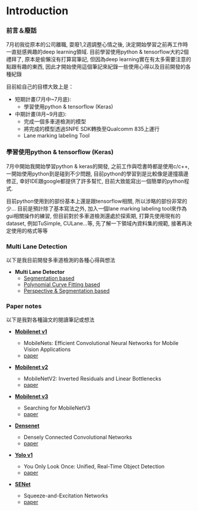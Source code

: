 Introduction
=================

### 前言＆廢話
7月初我從原本的公司離職, 耍廢1,2週調整心情之後, 決定開始學習之前再工作時一直挺感興趣的deep learning領域.
目前學習使用python & tensorflow大約2個禮拜了, 原本是偷懶沒有打算寫筆記, 但因為deep learning實在有太多需要注意的點跟有趣的東西, 因此才開始使用這個筆記來紀錄一些使用心得以及目前開發的各種紀錄

目前給自己的目標大致上是：

- 短期計畫(7月中~7月底):
  - 學習使用python & tensorflow (Keras)
- 中期計畫(8月~9月底):
  - 完成一個多車道檢測的模型
  - 將完成的模型透過SNPE SDK轉換至Qualcomm 835上運行
  - Lane marking labeling Tool 


### 學習使用python & tensorflow (Keras)
7月中開始我開始學習python & keras的開發, 之前工作與唸書時都是使用c/c++, 一開始使用python到是碰到不少問題, 目前python的學習到是比較像是邊撞牆邊修正, 幸好IDE跟google都提供了許多幫忙, 目前大致能寫出一個簡單的python程式.

目前python使用到的部份基本上還是跟tensorflow相關, 所以涉略的部份非常的少... 目前是預計除了基本寫法之外, 加入一個lane marking labeling tool來作為gui相關操作的練習, 但目前對於多車道檢測還處於探索期, 打算先使用現有的dataset, 例如TuSimple, CULane...等, 先了解一下領域內資料集的規範, 接著再決定使用的格式等等

### Multi Lane Detection
以下是我目前開發多車道檢測的各種心得與想法
- <b>Multi Lane Detector</b> 
  - [Segmentation based](./MultiLane_notes/segmentation_based.md) 
  - [Polynomial Curve Fitting based](./MultiLane_notes/segmentation_based.md)
  - [Perspective & Segmentation based](./MultiLane_notes/segmentation_based.md)


### Paper notes
以下是我對各種論文的閱讀筆記或想法
- <b>[Mobilenet v1](./paper_notes/mobilenet_v1.md)</b> 
  - MobileNets: Efficient Convolutional Neural Networks for Mobile Vision Applications
  - [paper](https://arxiv.org/abs/1704.04861)

- <b>[Mobilenet v2](./paper_notes/mobilenet_v2.md)</b> 
  - MobileNetV2: Inverted Residuals and Linear Bottlenecks
  - [paper](https://arxiv.org/pdf/1801.04381.pdf)

- <b>[Mobilenet v3](./paper_notes/mobilenet_v3.md)</b> 
  - Searching for MobileNetV3
  - [paper](https://arxiv.org/abs/1905.02244)

- <b>[Densenet](./paper_notes/Densenet.md)</b> 
  - Densely Connected Convolutional Networks
  - [paper](https://arxiv.org/abs/1608.06993)

- <b>[Yolo v1](./paper_notes/yolo_v1.md)</b> 
  - You Only Look Once: Unified, Real-Time Object Detection
  - [paper](https://arxiv.org/abs/1506.02640)

- <b>[SENet](./paper_notes/Squeeze_and_Excitation.md)</b> 
  - Squeeze-and-Excitation Networks
  - [paper](https://arxiv.org/abs/1709.01507)









